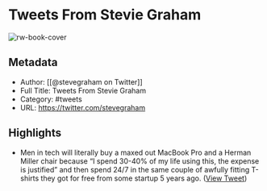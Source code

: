 # Tweets From Stevie Graham

![rw-book-cover](https://pbs.twimg.com/profile_images/1246203840484929536/mGC2lxSa.jpg)

## Metadata
- Author: [[@stevegraham on Twitter]]
- Full Title: Tweets From Stevie Graham
- Category: #tweets
- URL: https://twitter.com/stevegraham

## Highlights
- Men in tech will literally buy a maxed out MacBook Pro and a Herman Miller chair because “I spend 30-40% of my life using this, the expense is justified” and then spend 24/7 in the same couple of awfully fitting T-shirts they got for free from some startup 5 years ago. ([View Tweet](https://twitter.com/stevegraham/status/1475173172492353542))
